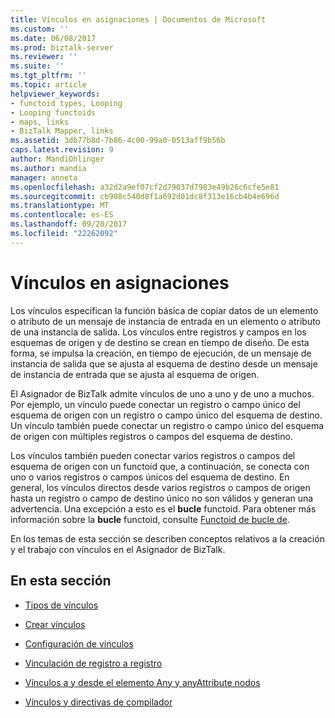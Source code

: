 ```yaml
---
title: Vínculos en asignaciones | Documentos de Microsoft
ms.custom: ''
ms.date: 06/08/2017
ms.prod: biztalk-server
ms.reviewer: ''
ms.suite: ''
ms.tgt_pltfrm: ''
ms.topic: article
helpviewer_keywords:
- functoid types, Looping
- Looping functoids
- maps, links
- BizTalk Mapper, links
ms.assetid: 3db77b8d-7b86-4c00-99a0-0513aff9b56b
caps.latest.revision: 9
author: MandiOhlinger
ms.author: mandia
manager: anneta
ms.openlocfilehash: a32d2a9ef07cf2d79037d7983e49b26c6cfe5e81
ms.sourcegitcommit: cb908c540d8f1a692d01dc8f313e16cb4b4e696d
ms.translationtype: MT
ms.contentlocale: es-ES
ms.lasthandoff: 09/20/2017
ms.locfileid: "22262092"
---
```

# <a name="links-in-maps"></a>Vínculos en asignaciones
Los vínculos especifican la función básica de copiar datos de un elemento o atributo de un mensaje de instancia de entrada en un elemento o atributo de una instancia de salida. Los vínculos entre registros y campos en los esquemas de origen y de destino se crean en tiempo de diseño. De esta forma, se impulsa la creación, en tiempo de ejecución, de un mensaje de instancia de salida que se ajusta al esquema de destino desde un mensaje de instancia de entrada que se ajusta al esquema de origen.  
  
 El Asignador de BizTalk admite vínculos de uno a uno y de uno a muchos. Por ejemplo, un vínculo puede conectar un registro o campo único del esquema de origen con un registro o campo único del esquema de destino. Un vínculo también puede conectar un registro o campo único del esquema de origen con múltiples registros o campos del esquema de destino.  
  
 Los vínculos también pueden conectar varios registros o campos del esquema de origen con un functoid que, a continuación, se conecta con uno o varios registros o campos únicos del esquema de destino. En general, los vínculos directos desde varios registros o campos de origen hasta un registro o campo de destino único no son válidos y generan una advertencia. Una excepción a esto es el **bucle** functoid. Para obtener más información sobre la **bucle** functoid, consulte [Functoid de bucle de](../core/looping-functoid.md).  
  
 En los temas de esta sección se describen conceptos relativos a la creación y el trabajo con vínculos en el Asignador de BizTalk.  
  
## <a name="in-this-section"></a>En esta sección  
  
-   [Tipos de vínculos](../core/types-of-links.md)  
  
-   [Crear vínculos](../core/creating-links.md)  
  
-   [Configuración de vínculos](../core/configuring-links.md)  
  
-   [Vinculación de registro a registro](../core/record-to-record-linking.md)  
  
-   [Vínculos a y desde el elemento Any y anyAttribute nodos](../core/links-to-and-from-the-any-element-and-anyattribute-nodes.md)  
  
-   [Vínculos y directivas de compilador](../core/compiler-directives-and-links.md)